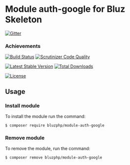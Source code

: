 # Module auth-google for Bluz Skeleton

[![Gitter](https://badges.gitter.im/Join%20Chat.svg)](https://gitter.im/bluzphp/main)

### Achievements

[![Build Status](https://travis-ci.org/bluzphp/module-auth-google.svg?branch=master)](https://travis-ci.org/bluzphp/module-auth-google)
[![Scrutinizer Code Quality](https://scrutinizer-ci.com/g/bluzphp/module-auth-google/badges/quality-score.png?b=master)](https://scrutinizer-ci.com/g/bluzphp/module-auth-google/?branch=master)

[![Latest Stable Version](https://poser.pugx.org/bluzphp/module-auth-google/v/stable)](https://packagist.org/packages/bluzphp/module-auth-google)
[![Total Downloads](https://poser.pugx.org/bluzphp/module-auth-google/downloads)](https://packagist.org/packages/bluzphp/module-auth-google)

[![License](https://poser.pugx.org/bluzphp/module-auth-google/license)](https://packagist.org/packages/bluzphp/module-auth-google)

Usage
-------------------------
### Install module
To install the module run the command:
  

    $ composer require bluzphp/module-auth-google

### Remove module
To remove the module, run the command:
    

    $ composer remove bluzphp/module-auth-google
